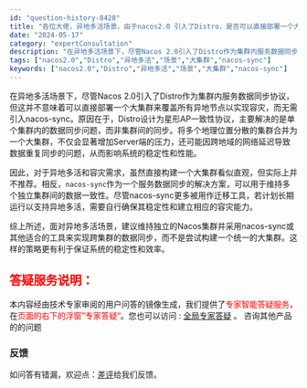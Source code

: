 ```yaml
---
id: "question-history-8428"
title: "各位大佬，异地多活场景，由于nacos2.0 引入了Distro，是否可以直接部署一个大集群，不需要引入nacos-sync了？ nacos-opensource"
date: "2024-05-17"
category: "expertConsultation"
description: "在异地多活场景下，尽管Nacos 2.0引入了Distro作为集群内服务数据同步协议，但这并不意味着可以直接部署一个大集群来覆盖所有异地节点以实现容灾，而无需引入nacos-sync。原因在于，Distro设计为星形AP一致性协议，主要解决的是单个集群内的数据同步问题，而非集群间的同步。将多个地理位"
tags: ["nacos2.0","Distro","异地多活","场景","大集群","nacos-sync"]
keywords: ["nacos2.0","Distro","异地多活","场景","大集群","nacos-sync"]
---
```


在异地多活场景下，尽管Nacos 2.0引入了Distro作为集群内服务数据同步协议，但这并不意味着可以直接部署一个大集群来覆盖所有异地节点以实现容灾，而无需引入nacos-sync。原因在于，Distro设计为星形AP一致性协议，主要解决的是单个集群内的数据同步问题，而非集群间的同步。将多个地理位置分散的集群合并为一个大集群，不仅会显著增加Server端的压力，还可能因跨地域的网络延迟导致数据重复同步的问题，从而影响系统的稳定性和性能。

因此，对于异地多活和容灾需求，虽然直接构建一个大集群看似直观，但实际上并不推荐。相反，`nacos-sync`作为一个服务数据同步的解决方案，可以用于维持多个独立集群间的数据一致性。尽管nacos-sync更多被用作迁移工具，若计划长期运行以支持异地多活，需要自行确保其稳定性和建立相应的容灾能力。

综上所述，面对异地多活场景，建议维持独立的Nacos集群并采用nacos-sync或其他适合的工具来实现跨集群的数据同步，而不是尝试构建一个统一的大集群。这样的策略更有利于保证系统的稳定性和效率。
## <font color="#FF0000">答疑服务说明：</font> 

本内容经由技术专家审阅的用户问答的镜像生成，我们提供了<font color="#FF0000">专家智能答疑服务</font>，在<font color="#FF0000">页面的右下的浮窗”专家答疑“</font>。您也可以访问 : [全局专家答疑](https://opensource.alibaba.com/chatBot) 。 咨询其他产品的的问题

### 反馈
如问答有错漏，欢迎点：[差评](https://ai.nacos.io/user/feedbackByEnhancerGradePOJOID?enhancerGradePOJOId=13649)给我们反馈。
